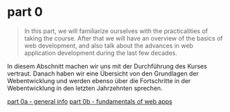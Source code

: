 # part 0

> In this part, we will familiarize ourselves with the practicalities of taking the course. After that we will have an overview of the basics of web development, and also talk about the advances in web application development during the last few decades.

In diesem Abschnitt machen wir uns mit der Durchführung des Kurses vertraut. Danach haben wir eine Übersicht von den Grundlagen der Webentwicklung und werden ebenso über die Fortschritte in der Webentwicklung in den letzten Jahrzehnten sprechen.

[part 0a - general info](part_0/part_0a.md)
[part 0b - fundamentals of web apps](part_0/part_0b.md)